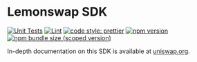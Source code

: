 # Lemonswap SDK

[![Unit Tests](https://github.com/Uniswap/uniswap-v2-sdk/workflows/Unit%20Tests/badge.svg)](https://github.com/Uniswap/uniswap-v2-sdk/actions?query=workflow%3A%22Unit+Tests%22)
[![Lint](https://github.com/Uniswap/uniswap-v2-sdk/workflows/Lint/badge.svg)](https://github.com/Uniswap/uniswap-v2-sdk/actions?query=workflow%3ALint)
[![code style: prettier](https://img.shields.io/badge/code_style-prettier-ff69b4.svg?style=flat-square)](https://github.com/prettier/prettier)
[![npm version](https://img.shields.io/npm/v/@uniswap/v2-sdk/latest.svg)](https://www.npmjs.com/package/@uniswap/v2-sdk/v/latest)
[![npm bundle size (scoped version)](https://img.shields.io/bundlephobia/minzip/@uniswap/v2-sdk/latest.svg)](https://bundlephobia.com/result?p=@uniswap/v2-sdk@latest)

In-depth documentation on this SDK is available at [uniswap.org](https://uniswap.org/docs/v2/SDK/getting-started/).
